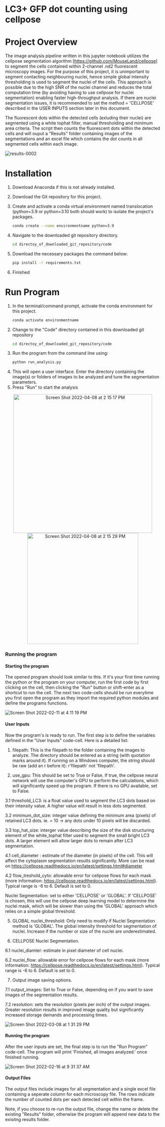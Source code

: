# LC3+ GFP dot counting using cellpose

# Project Overview
The image analysis pipeline written in this jupyter notebook utilizes the cellpose segmentation algorithm [https://github.com/MouseLand/cellpose] to segment the cells contained within 2-channel .nd2 fluorescent microscopy images. For the purpose of this project, it is unimportant to segment contacting neighbouring nuclei, hence simple global intensity thresholding is used to segment the nuclei of the cells. This approach is possible due to the high SNR of the nuclei channel and reduces the total computation time (by avoiding having to use cellpose for nuclei segmentation) enabling faster high-throughput analysis. If there are nuclei segmentation issues, it is recommended to set the method = 'CELLPOSE' described in the USER INPUTS section later in this document.

The fluorescent dots within the detected cells (exluding their nuclei) are segmented using a white tophat filter, manual thresholding and minimum area criteria. The script then counts the fluorescent dots within the detected cells and will ouput a "Results" folder containing images of the segmentations and an excel file which contains the dot counts in all segmented cells within each image.

![results-0002](https://user-images.githubusercontent.com/43760657/152824338-b6514bb1-f37f-41a7-8045-54970440e927.jpeg)

# Installation

1. Download Anaconda if this is not already installed.
2. Download the Git repository for this project.
3. Create and activate a conda virtual environment named translocation (python=3.9 or python=3.10 both should work) to isolate the project's packages.
   ```bash
   conda create --name environmentname python=3.9
   ```
4. Navigate to the downloaded git repository directory.
   ```bash
   cd directoy_of_downloaded_git_repository/code
   ```
5. Download the necessary packages the command below:
  
   ```bash
   pip install -r requirements.txt
   ``` 
6. Finished

# Run Program
1. In the terminal/command prompt, activate the conda environment for this project.
   ```bash
   conda activate environmentname
   ```
2. Change to the "Code" directory contained in this downloaded git repository
   ```bash
   cd directoy_of_downloaded_git_repository/code
   ```
3. Run the program from the command line using:
   ```bash
   python run_analysis.py
   ```
4. This will open a user interface. Enter the directory containing the image(s) or folders of images to be analyzed and tune the segmentation parameters.
6. Press "Run" to start the analysis

<p align="center">
<img width="450" alt="Screen Shot 2022-04-08 at 2 15 17 PM" src="https://user-images.githubusercontent.com/43760657/162433614-18773490-da77-48c4-b09c-43b60e8ba60c.png"> <img width="360" alt="Screen Shot 2022-04-08 at 2 15 29 PM" src="https://user-images.githubusercontent.com/43760657/162433646-51465914-4fe8-4a86-8643-1ab37a70cbe9.png">
</p>


### Running the program

#### Starting the program
The opened program should look similar to this. If it's your first time running the python or the program on your computer, run the first code by first clicking on the cell, then clicking the "Run" button or shift-enter as a shortcut to run the cell. The next two code-cells should be run everytime you first open the program as they import the required python modules and define the programs functions.

![Screen Shot 2022-02-11 at 4 11 19 PM](https://user-images.githubusercontent.com/43760657/153622848-014e7e59-448f-43ff-9a45-6d43fb03f39f.png)

#### User Inputs
Now the program's is ready to run. The first step is to define the variables defined in the "User Inputs" code-cell. Here is a detailed list:
1. filepath: This is the filepath to the folder containing the images to analyze. The directory should be entered as a string (with quotation marks around it). If running on a Windows computer, the string should be raw (add an r before it): r'filepath' not 'filepath'.

2. use_gpu: This should be set to True or False. If true, the cellpose neural network will use the computer's GPU to perform the calculations, which will significantly speed up the program. If there is no GPU available, set to False.

3.1 threshold_LC3: is a float value used to segment the LC3 dots based on their intensity value. A higher value will result in less dots segmented.

3.2 minimum_dot_size: integer value defining the minimum area (pixels) of retained LC3 dots. ie. = 10 -> any dots under 10 pixels will be discarded.

3.3 top_hat_size: interger value describing the size of the disk structuring element of the white_tophat filter used to segment the small bright LC3 dots. A larger element will allow larger dots to remain after LC3 segmentation.

4.1 cell_diameter : estimate of the diameter (in pixels) of the cell. This will affect the cytoplasm segmentation results significantly. More can be read on https://cellpose.readthedocs.io/en/latest/settings.html#diameter

4.2 flow_treshold_cyto: allowable error for cellpose flows for each mask (more information: https://cellpose.readthedocs.io/en/latest/settings.html). Typical range is -6 to 6. Default is set to 0.

Nuclei Segmentation: set to either 'CELLPOSE' or 'GLOBAL'. If 'CELLPOSE' is chosen, this will use the cellpose deep learning model to determine the nuclei mask, which will be slower than using the 'GLOBAL' approach which relies on a simple global threshold.

5. GLOBAL nuclei_threshold: Only need to modify if Nuclei Segmentation method is 'GLOBAL'. The global intensity threshold for segmentation of nuclei. Increase if the number or size of the nuclei are underestimated.

6. CELLPOSE Nuclei Segmentation.

  6.1 nuclei_diamter: estimate in pixel diameter of cell nuclei.
  
  6.2 nuclei_flow: allowable error for cellpose flows for each mask (more information: https://cellpose.readthedocs.io/en/latest/settings.html). Typical range is -6 to 6. Default is set to 0.

7. Output image saving options.

  7.1 output_images: Set to True or False, depending on if you want to save images of the segmentation results.

  7.2 resolution: sets the resolution (pixels per inch) of the output images. Greater resolution results in improved image quality but significantly increased storage demands and processing times.

![Screen Shot 2022-03-08 at 1 31 29 PM](https://user-images.githubusercontent.com/43760657/157238794-f46a4d87-97c1-458a-b48a-992676909334.png)

#### Running the program
After the user inputs are set, the final step is to run the "Run Program" code-cell. The program will print 'Finished, all images analyzed.' once finished running.

![Screen Shot 2022-02-16 at 9 31 37 AM](https://user-images.githubusercontent.com/43760657/154225725-1c188099-0387-420b-9282-9f5800bedb36.png)

#### Output Files

The output files include images for all segmentation and a single excel file containing a seperate column for each microscopy file. The rows indicate the number of counted dots per each detected cell within the frame. 

Note, if you choose to re-run the output file, change the name or delete the existing "Results" folder, otherwise the program will append new data to the exisitng results folder.
